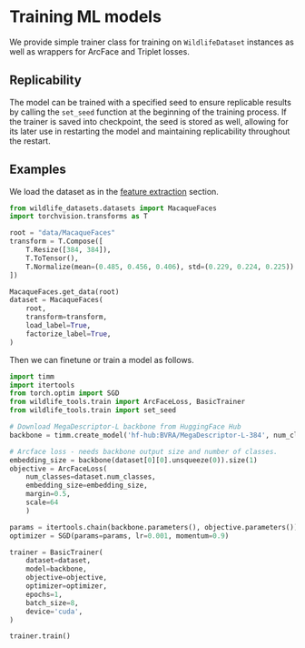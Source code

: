 # Training ML models

We provide simple trainer class for training on `WildlifeDataset` instances as well as wrappers for ArcFace and Triplet losses.

## Replicability

The model can be trained with a specified seed to ensure replicable results by calling the `set_seed` function at the beginning of the training process. If the trainer is saved into checkpoint, the seed is stored as well, allowing for its later use in restarting the model and maintaining replicability throughout the restart.


## Examples

We load the dataset as in the [feature extraction](./inference.md) section.

```python
from wildlife_datasets.datasets import MacaqueFaces 
import torchvision.transforms as T

root = "data/MacaqueFaces"
transform = T.Compose([
    T.Resize([384, 384]),
    T.ToTensor(),
    T.Normalize(mean=(0.485, 0.456, 0.406), std=(0.229, 0.224, 0.225))
])

MacaqueFaces.get_data(root)
dataset = MacaqueFaces(
    root,
    transform=transform,
    load_label=True,
    factorize_label=True,
)
```

Then we can finetune or train a model as follows.

```Python
import timm
import itertools
from torch.optim import SGD
from wildlife_tools.train import ArcFaceLoss, BasicTrainer
from wildlife_tools.train import set_seed

# Download MegaDescriptor-L backbone from HuggingFace Hub
backbone = timm.create_model('hf-hub:BVRA/MegaDescriptor-L-384', num_classes=0, pretrained=True)

# Arcface loss - needs backbone output size and number of classes.
embedding_size = backbone(dataset[0][0].unsqueeze(0)).size(1)
objective = ArcFaceLoss(
    num_classes=dataset.num_classes,
    embedding_size=embedding_size,
    margin=0.5,
    scale=64
    )

params = itertools.chain(backbone.parameters(), objective.parameters())
optimizer = SGD(params=params, lr=0.001, momentum=0.9)

trainer = BasicTrainer(
    dataset=dataset,
    model=backbone,
    objective=objective,
    optimizer=optimizer,
    epochs=1,
    batch_size=8,
    device='cuda',
)

trainer.train()
```

